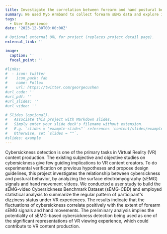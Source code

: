 ```yaml
---
title: Investigate the correlation between forearm and hand postural behaviours
summary: We used Myo Armband to collect forearm sEMG data and explore its correlation with user's cybersickness.
tags:
  - User Experience
date: '2023-12-30T00:00:00Z'

# Optional external URL for project (replaces project detail page).
external_link: ''

image:
  caption: ''
  focal_point: ''

#links:
#  - icon: twitter
#    icon_pack: fab
#    name: Follow
#    url: https://twitter.com/georgecushen
#url_code: ''
#url_pdf: ''
#url_slides: ''
#url_video: ''

# Slides (optional).
#   Associate this project with Markdown slides.
#   Simply enter your slide deck's filename without extension.
#   E.g. `slides = "example-slides"` references `content/slides/example-slides.md`.
#   Otherwise, set `slides = ""`.
#slides: example
---
```


Cybersickness detection is one of the primary tasks in Virtual Reality (VR) content production. The existing subjective and objective studies on cybersickness give few guiding implications to VR content creators. To do experimental verification on previous hypotheses and propose design guidelines, this project investigates the relationship between cybersickness and postural behavior, by analyzing the surface electromyography
(sEMG) signals and hand movement videos. We conducted a user study to build the sEMG-video Cybersickness Benchmark Dataset (sEMG-CBD) and employed statistical analysis to summarize the regular pattern of participant's dizziness status under VR experiences. The results indicate that the fluctuations of cybersickness correlate positively with the extent of forearm sEMG signals and hand movements. The preliminary analysis implies the potentiality of sEMG-based cybersickness detection being used as one of the significant representations of VR viewing experience, which could contribute to VR content production.
